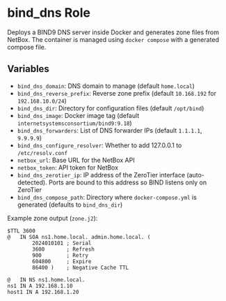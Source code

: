 # bind_dns Role

Deploys a BIND9 DNS server inside Docker and generates zone files from NetBox.
The container is managed using `docker compose` with a generated compose file.

## Variables

- `bind_dns_domain`: DNS domain to manage (default `home.local`)
- `bind_dns_reverse_prefix`: Reverse zone prefix (default `10.168.192` for `192.168.10.0/24`)
- `bind_dns_dir`: Directory for configuration files (default `/opt/bind`)
- `bind_dns_image`: Docker image tag (default `internetsystemsconsortium/bind9:9.18`)
- `bind_dns_forwarders`: List of DNS forwarder IPs (default `1.1.1.1`, `9.9.9.9`)
- `bind_dns_configure_resolver`: Whether to add 127.0.0.1 to `/etc/resolv.conf`
- `netbox_url`: Base URL for the NetBox API
- `netbox_token`: API token for NetBox
- `bind_dns_zerotier_ip`: IP address of the ZeroTier interface (auto-detected). Ports are bound to this address so BIND listens only on ZeroTier
- `bind_dns_compose_path`: Directory where `docker-compose.yml` is generated (defaults to `bind_dns_dir`)

Example zone output (`zone.j2`):
```
$TTL 3600
@   IN SOA ns1.home.local. admin.home.local. (
        2024010101 ; Serial
        3600       ; Refresh
        900        ; Retry
        604800     ; Expire
        86400 )    ; Negative Cache TTL

@   IN NS ns1.home.local.
ns1 IN A 192.168.1.10
host1 IN A 192.168.1.20
```
